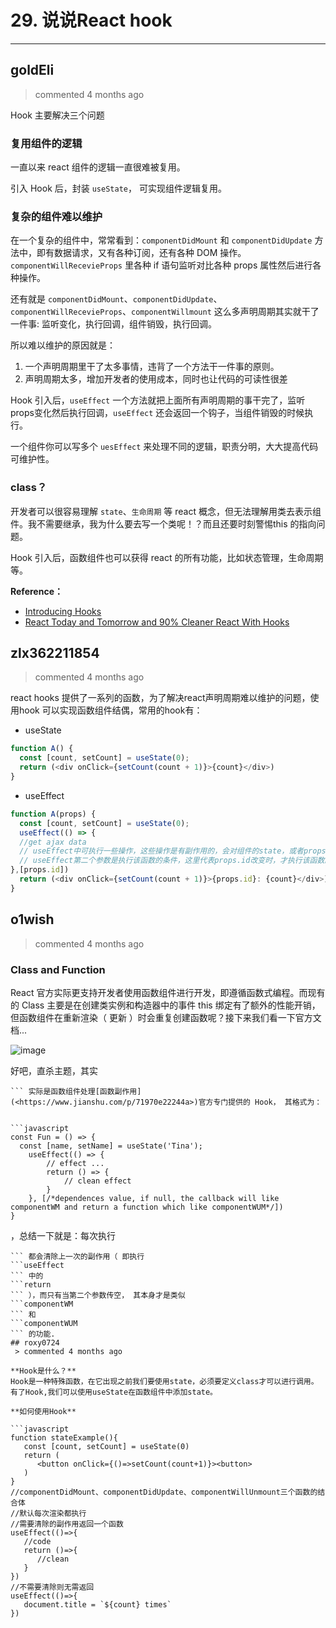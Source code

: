 
 # 29. 说说React hook 
  
 ***
## goldEli 
 > commented 4 months ago 

Hook 主要解决三个问题

### 复用组件的逻辑

一直以来 react 组件的逻辑一直很难被复用。

引入 Hook 后，封装 `useState`， 可实现组件逻辑复用。

### 复杂的组件难以维护

在一个复杂的组件中，常常看到：`componentDidMount` 和 `componentDidUpdate` 方法中，即有数据请求，又有各种订阅，还有各种 DOM 操作。`componentWillRecevieProps` 里各种 if 语句监听对比各种 props 属性然后进行各种操作。

还有就是 `componentDidMount`、`componentDidUpdate`、`componentWillRecevieProps`、`componentWillmount` 这么多声明周期其实就干了一件事: 监听变化，执行回调，组件销毁，执行回调。

所以难以维护的原因就是：

1. 一个声明周期里干了太多事情，违背了一个方法干一件事的原则。
2. 声明周期太多，增加开发者的使用成本，同时也让代码的可读性很差

Hook 引入后，`useEffect` 一个方法就把上面所有声明周期的事干完了，监听props变化然后执行回调，`useEffect` 还会返回一个钩子，当组件销毁的时候执行。

一个组件你可以写多个 `uesEffect` 来处理不同的逻辑，职责分明，大大提高代码可维护性。


### class？

开发者可以很容易理解 `state`、`生命周期` 等 react 概念，但无法理解用类去表示组件。我不需要继承，我为什么要去写一个类呢！？而且还要时刻警惕this 的指向问题。

Hook 引入后，函数组件也可以获得 react 的所有功能，比如状态管理，生命周期等。

**Reference：**
* [Introducing Hooks](https://reactjs.org/)
* [React Today and Tomorrow and 90% Cleaner React With Hooks](https://www.youtube.com/watch?v=dpw9EHDh2bM&t=221s)
## zlx362211854 
 > commented 4 months ago 

react hooks 提供了一系列的函数，为了解决react声明周期难以维护的问题，使用hook 可以实现函数组件结偶，常用的hook有：
* useState

```javascript
function A() {
  const [count, setCount] = useState(0);
  return (<div onClick={setCount(count + 1)}>{count}</div>)
}

```
* useEffect

```javascript
function A(props) {
  const [count, setCount] = useState(0);
  useEffect(() => {
  //get ajax data
  // useEffect中可执行一些操作，这些操作是有副作用的，会对组件的state，或者props产生影响。
  // useEffect第二个参数是执行该函数的条件，这里代表props.id改变时，才执行该函数。
},[props.id])
  return (<div onClick={setCount(count + 1)}>{props.id}: {count}</div>)
}

```
## o1wish 
 > commented 4 months ago 

### Class and Function



React 官方实际更支持开发者使用函数组件进行开发，即遵循函数式编程。而现有的 Class 主要是在创建类实例和构造器中的事件 this 绑定有了额外的性能开销，但函数组件在重新渲染（ 更新 ）时会重复创建函数呢？接下来我们看一下官方文档...

![image](https://user-images.githubusercontent.com/43943810/64595614-e0db8d80-d3e4-11e9-8314-db4d5e32f642.png)

好吧，直杀主题，其实 
```useEffect
``` 实际是函数组件处理[函数副作用](<https://www.jianshu.com/p/71970e22244a>)官方专门提供的 Hook， 其格式为：


```javascript
const Fun = () => {
  const [name, setName] = useState('Tina');
    useEffect(() => {
        // effect ...
        return () => {
            // clean effect
        }
    }, [/*dependences value, if null, the callback will like componentWM and return a function which like componentWUM*/])  
}

```

，总结一下就是：每次执行 
```useEffect
``` 都会清除上一次的副作用（ 即执行 
```useEffect
``` 中的 
```return
``` ），而只有当第二个参数传空， 其本身才是类似 
```componentWM
``` 和 
```componentWUM
``` 的功能.
## roxy0724 
 > commented 4 months ago 

**Hook是什么？**
Hook是一种特殊函数，在它出现之前我们要使用state，必须要定义class才可以进行调用。有了Hook,我们可以使用useState在函数组件中添加state。

**如何使用Hook**

```javascript
function stateExample(){
   const [count, setCount] = useState(0)
   return (
      <button onClick={()=>setCount(count+1)}><button>
   )
}
//componentDidMount、componentDidUpdate、componentWillUnmount三个函数的结合体
//默认每次渲染都执行
//需要清除的副作用返回一个函数
useEffect(()=>{
   //code
   return ()=>{
      //clean
   }
})
//不需要清除则无需返回
useEffect(()=>{
   document.title = `${count} times`
})

```